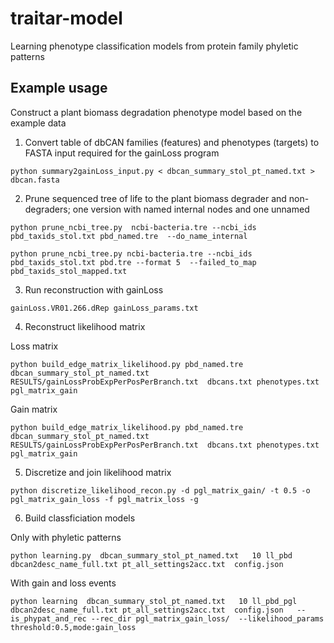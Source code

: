 # traitar-model
Learning phenotype classification models from protein family phyletic patterns
## Example usage
Construct a plant biomass degradation phenotype model based on the example data

1. Convert table of dbCAN families (features) and phenotypes (targets) to FASTA input required for the gainLoss program
  
  ``python summary2gainLoss_input.py < dbcan_summary_stol_pt_named.txt > dbcan.fasta``
  
2. Prune sequenced tree of life to the plant biomass degrader and non-degraders; one version with named internal nodes and one unnamed

  `python prune_ncbi_tree.py  ncbi-bacteria.tre --ncbi_ids pbd_taxids_stol.txt pbd_named.tre  --do_name_internal`
  
  `python prune_ncbi_tree.py ncbi-bacteria.tre --ncbi_ids pbd_taxids_stol.txt pbd.tre --format 5  --failed_to_map     pbd_taxids_stol_mapped.txt`

3. Run reconstruction with gainLoss
  
  `gainLoss.VR01.266.dRep gainLoss_params.txt`
  
4. Reconstruct likelihood matrix
  
  Loss matrix
  
  `python build_edge_matrix_likelihood.py pbd_named.tre  dbcan_summary_stol_pt_named.txt   RESULTS/gainLossProbExpPerPosPerBranch.txt  dbcans.txt phenotypes.txt pgl_matrix_gain`
  
  Gain matrix
  
  `python build_edge_matrix_likelihood.py pbd_named.tre  dbcan_summary_stol_pt_named.txt   RESULTS/gainLossProbExpPerPosPerBranch.txt  dbcans.txt phenotypes.txt pgl_matrix_gain`
  
5. Discretize and join likelihood matrix
  
  `python discretize_likelihood_recon.py -d pgl_matrix_gain/ -t 0.5 -o pgl_matrix_gain_loss -f pgl_matrix_loss -g`
  
6. Build classficiation models
  
  Only with phyletic patterns
  
  `python learning.py  dbcan_summary_stol_pt_named.txt   10 ll_pbd dbcan2desc_name_full.txt pt_all_settings2acc.txt  config.json`
  
  With gain and loss events
  
 `python learning  dbcan_summary_stol_pt_named.txt   10 ll_pbd_pgl dbcan2desc_name_full.txt pt_all_settings2acc.txt  config.json   --is_phypat_and_rec --rec_dir pgl_matrix_gain_loss/  --likelihood_params threshold:0.5,mode:gain_loss`
